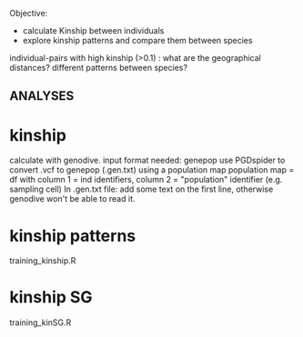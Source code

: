 Objective:

- calculate Kinship between individuals
- explore kinship patterns and compare them between species

individual-pairs with high kinship (>0.1) :
  what are the geographical distances? different patterns between species?   			

## ANALYSES	

# kinship

calculate with genodive. input format needed: genepop
use PGDspider to convert .vcf to genepop (.gen.txt) using a population map
population map = df with column 1 = ind identifiers, column 2 = "population" identifier 
                                                                 (e.g. sampling cell)
In .gen.txt file: add some text on the first line, otherwise genodive won't be able to read it.
                                                                 
 # kinship patterns
 
 training_kinship.R
 
 # kinship SG
 
 training_kinSG.R
                                                                 